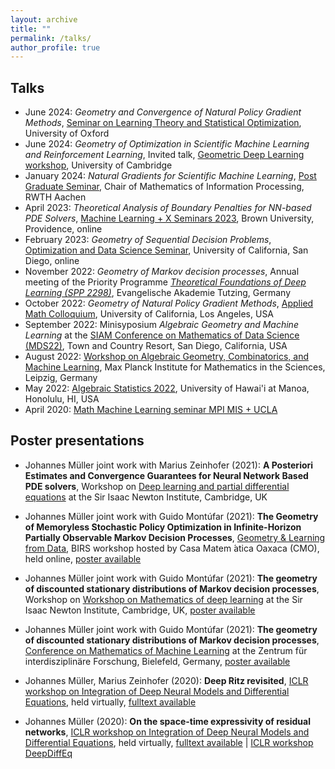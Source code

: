 ```yaml
---
layout: archive
title: ""
permalink: /talks/
author_profile: true
---
```



## Talks
* June 2024: *Geometry and Convergence of Natural Policy Gradient Methods*, [Seminar on Learning Theory and Statistical Optimization](https://github.com/oxcsml/ML_bazaar/wiki/Learning-Theory-and-Statistical-Optimization), University of Oxford
* June 2024: *Geometry of Optimization in Scientific Machine Learning and Reinforcement Learning*, Invited talk, [Geometric Deep Learning workshop](https://maths4dl.ac.uk/newsevents/geometric-deep-learning-workshop-university-of-cambridge-10-12-june-2024), University of Cambridge
* January 2024: *Natural Gradients for Scientific Machine Learning*, [Post Graduate Seminar](https://www.mathc.rwth-aachen.de/news/passed_talks/), Chair of Mathematics of Information Processing, RWTH Aachen
* April 2023: *Theoretical Analysis of Boundary Penalties for NN-based PDE Solvers*, [Machine Learning + X Seminars 2023](https://sites.brown.edu/crunch-group/seminars/machine-learning-x-seminars/machine-learning-x-seminars-2023/), Brown University, Providence, online
* February 2023: *Geometry of Sequential Decision Problems*, [Optimization and Data Science Seminar](https://mathweb.ucsd.edu/~njw/Teaching/OptimSeminar/OptSeminar_sp23.html), University of California, San Diego, online
* November 2022: *Geometry of Markov decision processes*, Annual meeting of the Priority Programme [*Theoretical Foundations of Deep Learning (SPP 2298)*](https://www.foundationsofdl.de/), Evangelische Akademie Tutzing, Germany
* October 2022: *Geometry of Natural Policy Gradient Methods*, [Applied Math Colloquium](https://secure.math.ucla.edu/seminars/show_quarter.php?type=Applied%20Colloquium), University of California, Los Angeles, USA
* September 2022: Minisyposium  *Algebraic Geometry and Machine Learning* at the [SIAM Conference on Mathematics of Data Science (MDS22)](https://www.siam.org/conferences/cm/conference/mds22), Town and Country Resort, San Diego, California, USA
* August 2022: [Workshop on Algebraic Geometry, Combinatorics, and Machine Learning](https://www.mis.mpg.de/calendar/conferences/2022/caml.html), Max Planck Institute for Mathematics in the Sciences, Leipzig, Germany
* May 2022: [Algebraic Statistics 2022](https://sites.google.com/iit.edu/as2022), University of Hawai'i at Manoa, Honolulu, HI, USA
* April 2020: [Math Machine Learning seminar MPI MIS + UCLA](https://www.mis.mpg.de/montufar/seminars/math-ml-seminar.html)

## Poster presentations

* Johannes Müller joint work with Marius Zeinhofer (2021):
**A Posteriori Estimates and Convergence Guarantees for Neural Network Based PDE solvers**,
Workshop on [Deep learning and partial differential equations](https://www.newton.ac.uk/event/mdlw03/) at the Sir Isaac Newton Institute, Cambridge, UK

* Johannes Müller joint work with Guido Montúfar (2021):
**The Geometry of Memoryless Stochastic Policy Optimization in Infinite-Horizon Partially Observable Markov Decision Processes**,
[Geometry & Learning from Data](http://www.birs.ca/events/2021/5-day-workshops/21w5239), BIRS workshop hosted by Casa Matem ́atica Oaxaca (CMO), held online, 
[poster available](/files/poster_geometry_stationary_distributions-2.pdf)

* Johannes Müller joint work with Guido Montúfar (2021):
**The geometry of discounted stationary distributions of Markov decision processes**,
Workshop on [Workshop on Mathematics of deep learning](https://www.newton.ac.uk/event/mdl/) at the Sir Isaac Newton Institute, Cambridge, UK,
[poster available](/files/poster_geometry_stationary_distributions.pdf)

* Johannes Müller joint work with Guido Montúfar (2021):
**The geometry of discounted stationary distributions of Markov decision processes**,
[Conference on Mathematics of Machine Learning](https://www.mis.mpg.de/calendar/conferences/2021/mml2021.html) at the Zentrum für interdisziplinäre Forschung, Bielefeld, Germany,
[poster available](/files/poster_geometry_stationary_distributions.pdf)

* Johannes Müller, Marius Zeinhofer (2020):
**Deep Ritz revisited**,
[ICLR workshop on Integration of Deep Neural Models and Differential Equations](http://iclr2020deepdiffeq.rice.edu/), held virtually, 
[fulltext available](https://arxiv.org/abs/1912.03937)

* Johannes Müller (2020):
**On the space-time expressivity of  residual  networks**,
[ICLR workshop on Integration of Deep Neural Models and Differential Equations](http://iclr2020deepdiffeq.rice.edu/), held virtually,
[fulltext available](https://arxiv.org/abs/1910.09599) | [ICLR workshop DeepDiffEq](http://iclr2020deepdiffeq.rice.edu/)

